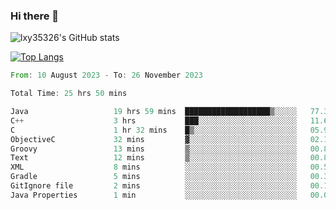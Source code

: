 ### Hi there 👋

<!--
**lxy35326/lxy35326** is a ✨ _special_ ✨ repository because its `README.md` (this file) appears on your GitHub profile.

Here are some ideas to get you started:

- 🔭 I’m currently working on ...
- 🌱 I’m currently learning ...
- 👯 I’m looking to collaborate on ...
- 🤔 I’m looking for help with ...
- 💬 Ask me about ...
- 📫 How to reach me: ...
- 😄 Pronouns: ...
- ⚡ Fun fact: ...
-->

![lxy35326's GitHub stats](https://github-readme-stats.vercel.app/api?username=lxy35326&show_icons=true)

[![Top Langs](https://github-readme-stats.vercel.app/api/top-langs/?username=anuraghazra&layout=compact)](https://github.com/anuraghazra/github-readme-stats)

<!--START_SECTION:waka-->

```rust
From: 10 August 2023 - To: 26 November 2023

Total Time: 25 hrs 50 mins

Java                   19 hrs 59 mins  ███████████████████▒░░░░░   77.35 %
C++                    3 hrs           ███░░░░░░░░░░░░░░░░░░░░░░   11.64 %
C                      1 hr 32 mins    █▒░░░░░░░░░░░░░░░░░░░░░░░   05.97 %
ObjectiveC             32 mins         ▓░░░░░░░░░░░░░░░░░░░░░░░░   02.13 %
Groovy                 13 mins         ▒░░░░░░░░░░░░░░░░░░░░░░░░   00.85 %
Text                   12 mins         ▒░░░░░░░░░░░░░░░░░░░░░░░░   00.83 %
XML                    8 mins          ░░░░░░░░░░░░░░░░░░░░░░░░░   00.56 %
Gradle                 5 mins          ░░░░░░░░░░░░░░░░░░░░░░░░░   00.33 %
GitIgnore file         2 mins          ░░░░░░░░░░░░░░░░░░░░░░░░░   00.16 %
Java Properties        1 min           ░░░░░░░░░░░░░░░░░░░░░░░░░   00.07 %
```

<!--END_SECTION:waka-->
